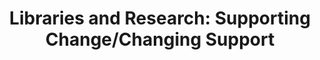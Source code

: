 ---
dateStart: 2014-06-11
dateEnd: 2014-06-12
title: "Libraries and Research: Supporting Change/Changing Support"
venue: "Libraries and Research: Supporting Change/Changing Support"
organizer: Andrea Scharnhorst
credit:
city: Amsterdam
state:
country: Netherlands
pdfLink:
venueImages:
---